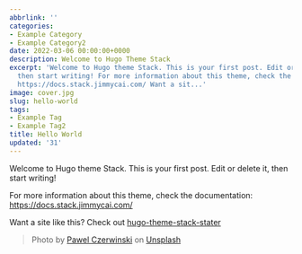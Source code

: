 ```yaml
---
abbrlink: ''
categories:
- Example Category
- Example Category2
date: 2022-03-06 00:00:00+0000
description: Welcome to Hugo Theme Stack
excerpt: 'Welcome to Hugo theme Stack. This is your first post. Edit or delete it,
  then start writing! For more information about this theme, check the documentation:
  https://docs.stack.jimmycai.com/ Want a sit...'
image: cover.jpg
slug: hello-world
tags:
- Example Tag
- Example Tag2
title: Hello World
updated: '31'
---
```

Welcome to Hugo theme Stack. This is your first post. Edit or delete it, then start writing!

For more information about this theme, check the documentation: https://docs.stack.jimmycai.com/

Want a site like this? Check out [hugo-theme-stack-stater](https://github.com/CaiJimmy/hugo-theme-stack-starter)

> Photo by [Pawel Czerwinski](https://unsplash.com/@pawel_czerwinski) on [Unsplash](https://unsplash.com/)
